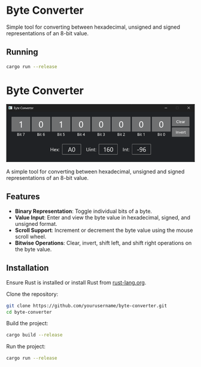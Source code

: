 # Byte Converter

Simple tool for converting between hexadecimal, unsigned and signed representations of an 8-bit value.



## Running

```bash
cargo run --release
```


# Byte Converter

![](./window.png)

A simple tool for converting between hexadecimal, unsigned and signed representations of an 8-bit value.

## Features

- **Binary Representation**: Toggle individual bits of a byte.
- **Value Input**: Enter and view the byte value in hexadecimal, signed, and unsigned format.
- **Scroll Support**: Increment or decrement the byte value using the mouse scroll wheel.
- **Bitwise Operations**: Clear, invert, shift left, and shift right operations on the byte value.

## Installation

Ensure Rust is installed or install Rust from [rust-lang.org](https://www.rust-lang.org/).

Clone the repository:

```sh
git clone https://github.com/yourusername/byte-converter.git
cd byte-converter
```

Build the project:

```sh
cargo build --release
```

Run the project:

```sh
cargo run --release
```
